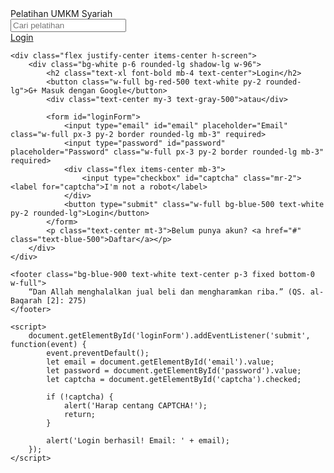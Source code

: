 
<html lang="id">
    <title>Pelatihan UMKM Syariah</title>
    <link rel="style.css" href=""/>
<head>
    <meta charset="UTF-8">
    <meta name="viewport" content="width=device-width, initial-scale=1.0">
    <title>Login Pelatihan Syariah</title>
    <script src="https://cdn.tailwindcss.com"></script>
</head>
<body class="bg-gray-100">
    <nav class="bg-gradient-to-r from-blue-600 to-indigo-800 p-4 flex justify-between items-center text-white">
        <div class="text-xl font-bold">Pelatihan UMKM Syariah</div>
        <input type="text" placeholder="Cari pelatihan" class="px-3 py-1 rounded-md text-black">
        <div>
            <a href="#" class="px-4 py-2 bg-blue-500 rounded-md">Login</a>
        </div>
    </nav>

    <div class="flex justify-center items-center h-screen">
        <div class="bg-white p-6 rounded-lg shadow-lg w-96">
            <h2 class="text-xl font-bold mb-4 text-center">Login</h2>
            <button class="w-full bg-red-500 text-white py-2 rounded-lg">G+ Masuk dengan Google</button>
            <div class="text-center my-3 text-gray-500">atau</div>

            <form id="loginForm">
                <input type="email" id="email" placeholder="Email" class="w-full px-3 py-2 border rounded-lg mb-3" required>
                <input type="password" id="password" placeholder="Password" class="w-full px-3 py-2 border rounded-lg mb-3" required>
                <div class="flex items-center mb-3">
                    <input type="checkbox" id="captcha" class="mr-2"> <label for="captcha">I'm not a robot</label>
                </div>
                <button type="submit" class="w-full bg-blue-500 text-white py-2 rounded-lg">Login</button>
            </form>
            <p class="text-center mt-3">Belum punya akun? <a href="#" class="text-blue-500">Daftar</a></p>
        </div>
    </div>

    <footer class="bg-blue-900 text-white text-center p-3 fixed bottom-0 w-full">
        “Dan Allah menghalalkan jual beli dan mengharamkan riba.” (QS. al-Baqarah [2]: 275)
    </footer>

    <script>
        document.getElementById('loginForm').addEventListener('submit', function(event) {
            event.preventDefault();
            let email = document.getElementById('email').value;
            let password = document.getElementById('password').value;
            let captcha = document.getElementById('captcha').checked;
            
            if (!captcha) {
                alert('Harap centang CAPTCHA!');
                return;
            }

            alert('Login berhasil! Email: ' + email);
        });
    </script>
</body>
</html>
